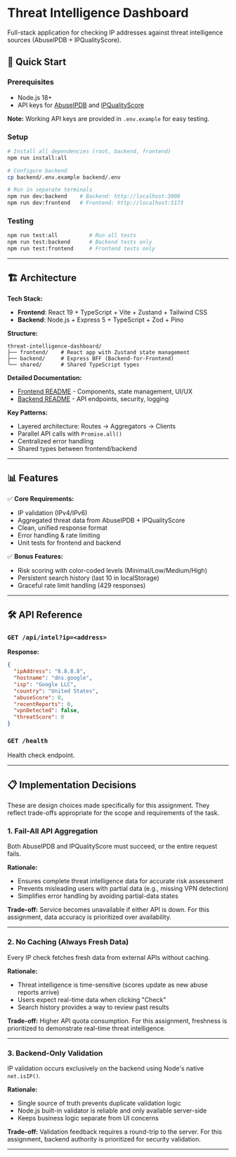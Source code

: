 # Threat Intelligence Dashboard

Full-stack application for checking IP addresses against threat intelligence sources (AbuseIPDB + IPQualityScore).

## 🚀 Quick Start

### Prerequisites

- Node.js 18+
- API keys for [AbuseIPDB](https://www.abuseipdb.com/api.html) and [IPQualityScore](https://www.ipqualityscore.com/)

**Note:** Working API keys are provided in `.env.example` for easy testing.

### Setup

```bash
# Install all dependencies (root, backend, frontend)
npm run install:all

# Configure backend
cp backend/.env.example backend/.env

# Run in separate terminals
npm run dev:backend    # Backend: http://localhost:3000
npm run dev:frontend   # Frontend: http://localhost:5173
```

### Testing

```bash
npm run test:all          # Run all tests
npm run test:backend      # Backend tests only
npm run test:frontend     # Frontend tests only
```

---

## 🏗️ Architecture

**Tech Stack:**

- **Frontend**: React 19 + TypeScript + Vite + Zustand + Tailwind CSS
- **Backend**: Node.js + Express 5 + TypeScript + Zod + Pino

**Structure:**

```
threat-intelligence-dashboard/
├── frontend/    # React app with Zustand state management
├── backend/     # Express BFF (Backend-for-Frontend)
└── shared/      # Shared TypeScript types
```

**Detailed Documentation:**

- [Frontend README](./frontend/README.md) - Components, state management, UI/UX
- [Backend README](./backend/README.md) - API endpoints, security, logging

**Key Patterns:**

- Layered architecture: Routes → Aggregators → Clients
- Parallel API calls with `Promise.all()`
- Centralized error handling
- Shared types between frontend/backend

---

## 📊 Features

✅ **Core Requirements:**

- IP validation (IPv4/IPv6)
- Aggregated threat data from AbuseIPDB + IPQualityScore
- Clean, unified response format
- Error handling & rate limiting
- Unit tests for frontend and backend

✅ **Bonus Features:**

- Risk scoring with color-coded levels (Minimal/Low/Medium/High)
- Persistent search history (last 10 in localStorage)
- Graceful rate limit handling (429 responses)

---

## 🛠️ API Reference

### `GET /api/intel?ip=<address>`

**Response:**

```json
{
  "ipAddress": "8.8.8.8",
  "hostname": "dns.google",
  "isp": "Google LLC",
  "country": "United States",
  "abuseScore": 0,
  "recentReports": 0,
  "vpnDetected": false,
  "threatScore": 0
}
```

### `GET /health`

Health check endpoint.

---

## 📋 Implementation Decisions

These are design choices made specifically for this assignment. They reflect trade-offs appropriate for the scope and requirements of the task.

### 1. Fail-All API Aggregation

Both AbuseIPDB and IPQualityScore must succeed, or the entire request fails.

**Rationale:**

- Ensures complete threat intelligence data for accurate risk assessment
- Prevents misleading users with partial data (e.g., missing VPN detection)
- Simplifies error handling by avoiding partial-data states

**Trade-off:** Service becomes unavailable if either API is down. For this assignment, data accuracy is prioritized over availability.

---

### 2. No Caching (Always Fresh Data)

Every IP check fetches fresh data from external APIs without caching.

**Rationale:**

- Threat intelligence is time-sensitive (scores update as new abuse reports arrive)
- Users expect real-time data when clicking "Check"
- Search history provides a way to review past results

**Trade-off:** Higher API quota consumption. For this assignment, freshness is prioritized to demonstrate real-time threat intelligence.

---

### 3. Backend-Only Validation

IP validation occurs exclusively on the backend using Node's native `net.isIP()`.

**Rationale:**

- Single source of truth prevents duplicate validation logic
- Node.js built-in validator is reliable and only available server-side
- Keeps business logic separate from UI concerns

**Trade-off:** Validation feedback requires a round-trip to the server. For this assignment, backend authority is prioritized for security validation.

---